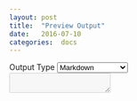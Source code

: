 ```yaml
---
layout: post
title:  "Preview Output"
date:   2016-07-10
categories:  docs
---
```


<div class="options">
  <label for="output">Output Type
    <select id="output" name="output">
      <option value="markdown">Markdown</option>
      <option value="plaintext">Plain Text</option>
      <option value="github">Github Markdown</option>
    </select>
  </label>
</div>

<textarea disabled="true" class="preview-box"></textarea>
